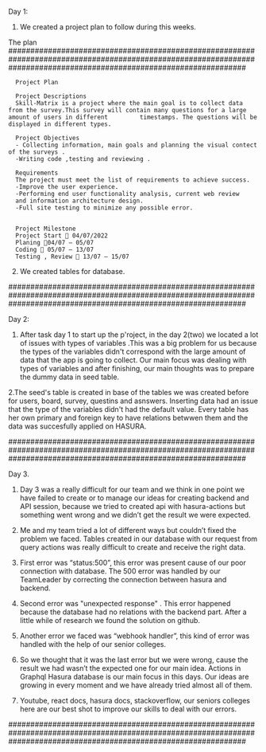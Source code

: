 Day 1: 
 1. We created a project plan to follow during this weeks.
  
  The plan
   ######################################################################################################################################################################
  
      Project Plan

      Project Descriptions
      Skill-Matrix is a project where the main goal is to collect data from the survey.This survey will contain many questions for a large amount of users in different         timestamps. The questions will be displayed in different types.

      Project Objectives
      - Collecting information, main goals and planning the visual contect of the surveys .
      -Writing code ,testing and reviewing .

      Requirements
      The project must meet the list of requirements to achieve success.
      -Improve the user experience.
      -Performing end user functionality analysis, current web review
      and information architecture design.
      -Full site testing to minimize any possible error.


      Project Milestone
      Project Start  04/07/2022
      Planing 04/07 – 05/07
      Coding  05/07 – 13/07
      Testing , Review  13/07 – 15/07
      
       
  2. We created tables for database.

######################################################################################################################################################################

Day 2:


 1. After task day 1 to start up the p'roject, 
 in the day 2(two) we located a lot of issues with types of variables .This was a big problem for us because the types of the variables didn't correspond with the       large amount of data that the app is going to collect.
 Our main focus was dealing with types of variables and after finishing, our main thoughts was to prepare the dummy data in seed table. 


 2.The seed's table is created in base of the tables we was created before for users, board, survey, questins and asnswers. Inserting data had an issue that the type of the variables didn't had the default value. Every table has her own primary and foreign key to have relations betwwen them and the data was succesfully applied on HASURA.

######################################################################################################################################################################

Day 3. 
   1.	Day 3 was a really difficult for our team and we think in one point we have failed to create or to manage our ideas for creating backend and API session, because       we tried to created api with hasura-actions but something went wrong and we didn’t get the result we were expected. 


   2.	Me and my team tried a lot of different ways but couldn’t fixed the problem we faced. Tables created in our database with our request from query actions was           really difficult to create and receive the right data.  


   3.	First error was “status:500”, this error was present cause of our poor connection with database. The 500 error was handled by our TeamLeader by correcting the         connection between hasura and backend.


   4.	Second error was "unexpected response" . This error happened because the database had no relations with the backend part. After a little while of research we           found the solution on github.


   5.	Another error we faced was “webhook handler”, this kind of error was handled with the help of our senior colleges. 


   6.	So we thought that it was the last error but we were wrong,  cause the result we had wasn’t the expected one for our main idea. Actions in Graphql Hasura               database is our main focus in this days. Our ideas are growing in every moment and we have already tried almost all of them. 


   7.	Youtube, react docs, hasura docs, stackoverflow, our seniors colleges here are our best shot to improve our skills to deal with our errors.


######################################################################################################################################################################



 

  
